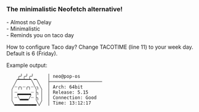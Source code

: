 ### The minimalistic Neofetch alternative!

<p>
- Almost no Delay <br />
- Minimalistic <br />
- Reminds you on taco day <br />

How to configure Taco day?
Change TACOTIME (line 11) to your week day.
Default is 6 (Friday).

Example output: <br /></p>
```
    ╭╯╭╯╭╯     │ neo@pop-os
   ╱▔▔▔▔▔╲▔╲   ├─────────────────── 
  ╱┈╭╮┈╭╮┈╲╮╲  │ Arch: 64bit
  ▏┈▂▂▂▂▂┈▕╮▕  │ Release: 5.15
  ▏┈╲▂▂▂╱┈▕╮▕  │ Connection: Good
  ╲▂▂▂▂▂▂▂▂╲╱  │ Time: 13:12:17
